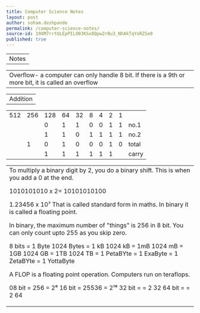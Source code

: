 ```yaml
---
title: Computer Science Notes
layout: post
author: soham.deshpande
permalink: /computer-science-notes/
source-id: 19XM7rrtULEpPILO03KSx8Qpw2rBu3_NhAkTqYoRZSe0
published: true
---
```

<table>
  <tr>
    <td>Notes</td>
  </tr>
</table>


<table>
  <tr>
    <td>Overflow- a computer can only handle 8 bit. If there is a 9th or more  bit, it is called an overflow</td>
  </tr>
</table>


<table>
  <tr>
    <td>Addition</td>
  </tr>
</table>


<table>
  <tr>
    <td>512</td>
    <td>256</td>
    <td>128</td>
    <td>64</td>
    <td>32</td>
    <td>8</td>
    <td>4</td>
    <td>2</td>
    <td>1</td>
    <td></td>
  </tr>
  <tr>
    <td></td>
    <td></td>
    <td>0</td>
    <td>1</td>
    <td>1</td>
    <td>0</td>
    <td>0</td>
    <td>1</td>
    <td>1</td>
    <td>no.1</td>
  </tr>
  <tr>
    <td></td>
    <td></td>
    <td>1</td>
    <td>1</td>
    <td>0</td>
    <td>1</td>
    <td>1</td>
    <td>1</td>
    <td>1</td>
    <td>no.2</td>
  </tr>
  <tr>
    <td></td>
    <td>1</td>
    <td>0</td>
    <td>1</td>
    <td>0</td>
    <td>0</td>
    <td>0</td>
    <td>1</td>
    <td>0</td>
    <td>total</td>
  </tr>
  <tr>
    <td></td>
    <td></td>
    <td>1</td>
    <td>1</td>
    <td>1</td>
    <td>1</td>
    <td>1</td>
    <td>1</td>
    <td></td>
    <td>carry</td>
  </tr>
</table>


<table>
  <tr>
    <td>
To multiply a binary digit by 2, you do a binary shift. This is when you add a 0 at the end.


1010101010 x 2=
10101010100

1.23456 x 10⁷
That is called standard form in maths. In binary it is called a floating point.

In binary, the maximum number of "things" is 256 in 8 bit. You can only count upto 255 as you skip zero.



8 bits = 1 Byte
1024 Bytes = 1 kB
1024 kB = 1mB
1024 mB = 1GB
1024 GB = 1TB
1024 TB = 1 PetaBYte
        = 1 ExaByte
        = 1 ZetaBYte
        = 1 YottaByte




A FLOP is a floating point operation. Computers run on teraflops.



08 bit = 256   = 2⁸
16 bit = 25536 = 2¹⁶
32 bit =       = 2 32
64 bit =       = 2 64




 </td>
  </tr>
</table>


